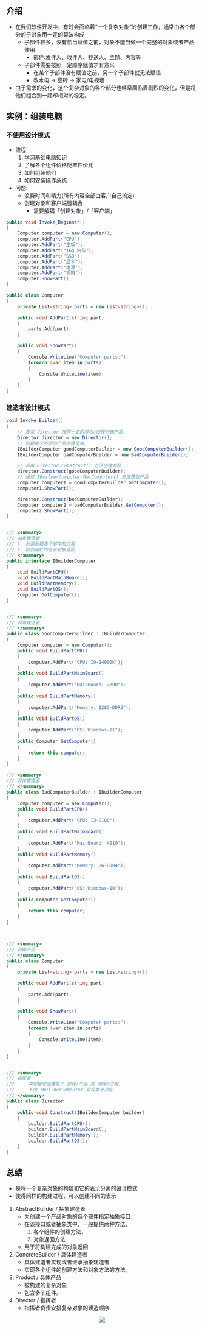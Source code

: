 ## 介绍
- 在我们软件开发中，有时会面临着“一个复杂对象”的创建工作，通常由各个部分的子对象用一定的算法构成
    - 子部件较多，没有恰当赋值之前，对象不能当做一个完整的对象或者产品使用
        - 邮件:发件人、收件人、抄送人、主题、内容等
    - 子部件需要按照一定顺序赋值才有意义
        - 在某个子部件没有赋值之前，另一个子部件就无法赋值
        - 改水电 -> 瓷砖 -> 家电/电视墙
- 由于需求的变化，这个复杂对象的各个部分也经常面临着剧烈的变化，但是将他们组合到一起却相对的稳定。

## 实例：组装电脑

### 不使用设计模式
- 流程
    1. 学习基础电脑知识
    2. 了解各个组件价格配置性价比
    3. 如何组装他们
    4. 如何安装操作系统
- 问题:
    - 浪费时间和精力(所有内容全部由客户自己搞定)
    - 创建对象和客户端强耦合
        - 需要解耦「创建对象」/「客户端」

```cs
public void Invoke_Beginner()
{
    Computer computer = new Computer();
    computer.AddPart("CPU");
    computer.AddPart("主板");
    computer.AddPart("16g 内存");
    computer.AddPart("SSD");
    computer.AddPart("显卡");
    computer.AddPart("电源");
    computer.AddPart("机箱");
    computer.ShowPart();
}

public class Computer
{
    private List<string> parts = new List<string>();

    public void AddPart(string part)
    {
        parts.Add(part);
    }

    public void ShowPart()
    {
        Console.WriteLine("Computer parts:");
        foreach (var item in parts)
        {
            Console.WriteLine(item);
        }
    }
}
```

### 建造者设计模式
```cs
void Invoke_Builder()
{
    // 要求 director 按照一定的顺序/过程创建产品
    Director director = new Director();
    // 创建两个不同的产品的建造者
    IBuilderComputer goodComputerBuilder = new GoodComputerBuilder();
    IBuilderComputer badComputerBuilder = new BadComputerBuilder();

    // 调用 Director.Construct() 方法创建商品
    director.Construct(goodComputerBuilder);
    // 通过 IBuilderComputer.GetComputer() 方法获取产品
    Computer computer1 = goodComputerBuilder.GetComputer();
    computer1.ShowPart();

    director.Construct(badComputerBuilder);
    Computer computer2 = badComputerBuilder.GetComputer();
    computer2.ShowPart();
}


/// <summary>
/// 抽象建造者
/// 1. 封装创建各个部件的过程
/// 2. 将创建好的复杂对象返回
/// </summary>
public interface IBuilderComputer
{
    void BuildPartCPU();
    void BuildPartMainBoard();
    void BuildPartMemory();
    void BuildPartOS();
    Computer GetComputer();
}


/// <summary>
/// 具体建造者
/// </summary>
public class GoodComputerBuilder : IBuilderComputer
{
    Computer computer = new Computer();
    public void BuildPartCPU()
    {
        computer.AddPart("CPU: I9-14900K");
    }
    public void BuildPartMainBoard()
    {
        computer.AddPart("MainBoard: Z790");
    }
    public void BuildPartMemory()
    {
        computer.AddPart("Memory: 128G-DDR5");
    }
    public void BuildPartOS()
    {
        computer.AddPart("OS: Windows-11");
    }
    public Computer GetComputer()
    {
        return this.computer;
    }
}

/// <summary>
/// 具体建造者
/// </summary>
public class BadComputerBuilder : IBuilderComputer
{
    Computer computer = new Computer();
    public void BuildPartCPU()
    {
        computer.AddPart("CPU: I3-8100");
    }
    public void BuildPartMainBoard()
    {
        computer.AddPart("MainBoard: H210");
    }
    public void BuildPartMemory()
    {
        computer.AddPart("Memory: 8G-DDR4");
    }
    public void BuildPartOS()
    {
        computer.AddPart("OS: Windows-10");
    }
    public Computer GetComputer()
    {
        return this.computer;
    }
}



/// <summary>
/// 具体产品
/// </summary>
public class Computer
{
    private List<string> parts = new List<string>();

    public void AddPart(string part)
    {
        parts.Add(part);
    }

    public void ShowPart()
    {
        Console.WriteLine("Computer parts:");
        foreach (var item in parts)
        {
            Console.WriteLine(item);
        }
    }
}


/// <summary>
/// 指挥者：
///     决定稳定创建各个 部件/产品 的 顺序/过程，
///     不由 IBuilderComputer 实现类来决定
/// </summary>
public class Director
{
    public void Construct(IBuilderComputer builder)
    {
        builder.BuildPartCPU();
        builder.BuildPartMainBoard();
        builder.BuildPartMemory();
        builder.BuildPartOS();
    }
}
```

## 总结
- 是将一个复杂对象的构建和它的表示分离的设计模式
- 使得同样的构建过程，可以创建不同的表示

1. AbstractBuilder / 抽象建造者
    - 为创建一个产品对象的各个部件指定抽象接口，
    - 在该接口或者抽象类中，一般提供两种方法，
        1. 各个组件的创建方法，
        2. 对象返回方法
    - 用于将构建完成的对象返回
2. ConcreteBuilder / 具体建造者
    - 具体建造者实现或者继承抽象建造者
    - 实现各个组件的创建方法和对象方法的方法。
3. Product / 具体产品
    - 被构建的复杂对象
    - 包含多个组件。
4. Director / 指挥者
    - 指挥者负责安排复杂对象的建造顺序

<div align = center> <img src="/ProjectDocs/cs/DesignPattern/image/Builder.png"> </div>

